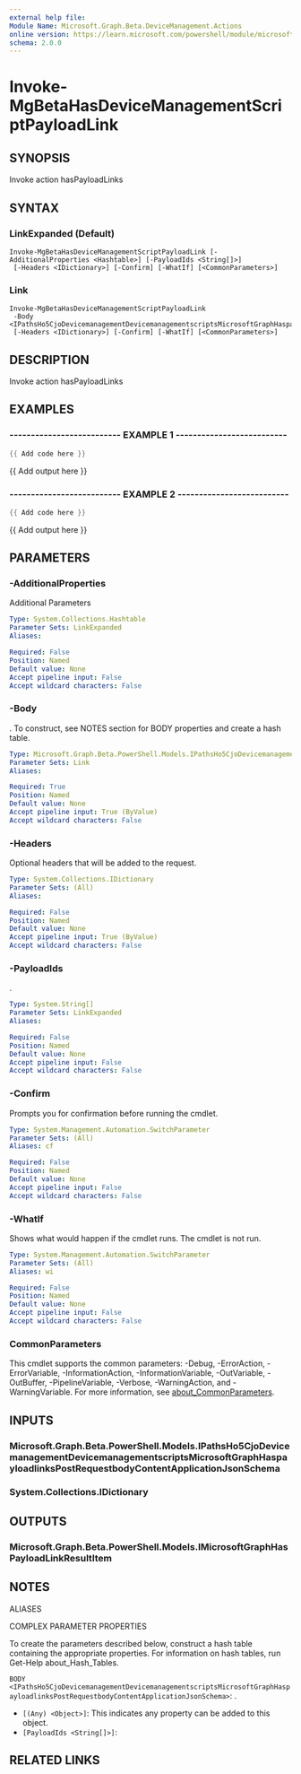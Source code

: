 ```yaml
---
external help file:
Module Name: Microsoft.Graph.Beta.DeviceManagement.Actions
online version: https://learn.microsoft.com/powershell/module/microsoft.graph.beta.devicemanagement.actions/invoke-mgbetahasdevicemanagementscriptpayloadlink
schema: 2.0.0
---
```


# Invoke-MgBetaHasDeviceManagementScriptPayloadLink

## SYNOPSIS
Invoke action hasPayloadLinks

## SYNTAX

### LinkExpanded (Default)
```
Invoke-MgBetaHasDeviceManagementScriptPayloadLink [-AdditionalProperties <Hashtable>] [-PayloadIds <String[]>]
 [-Headers <IDictionary>] [-Confirm] [-WhatIf] [<CommonParameters>]
```

### Link
```
Invoke-MgBetaHasDeviceManagementScriptPayloadLink
 -Body <IPathsHo5CjoDevicemanagementDevicemanagementscriptsMicrosoftGraphHaspayloadlinksPostRequestbodyContentApplicationJsonSchema>
 [-Headers <IDictionary>] [-Confirm] [-WhatIf] [<CommonParameters>]
```

## DESCRIPTION
Invoke action hasPayloadLinks

## EXAMPLES

### -------------------------- EXAMPLE 1 --------------------------
```powershell
{{ Add code here }}
```

{{ Add output here }}

### -------------------------- EXAMPLE 2 --------------------------
```powershell
{{ Add code here }}
```

{{ Add output here }}

## PARAMETERS

### -AdditionalProperties
Additional Parameters

```yaml
Type: System.Collections.Hashtable
Parameter Sets: LinkExpanded
Aliases:

Required: False
Position: Named
Default value: None
Accept pipeline input: False
Accept wildcard characters: False
```

### -Body
.
To construct, see NOTES section for BODY properties and create a hash table.

```yaml
Type: Microsoft.Graph.Beta.PowerShell.Models.IPathsHo5CjoDevicemanagementDevicemanagementscriptsMicrosoftGraphHaspayloadlinksPostRequestbodyContentApplicationJsonSchema
Parameter Sets: Link
Aliases:

Required: True
Position: Named
Default value: None
Accept pipeline input: True (ByValue)
Accept wildcard characters: False
```

### -Headers
Optional headers that will be added to the request.

```yaml
Type: System.Collections.IDictionary
Parameter Sets: (All)
Aliases:

Required: False
Position: Named
Default value: None
Accept pipeline input: True (ByValue)
Accept wildcard characters: False
```

### -PayloadIds
.

```yaml
Type: System.String[]
Parameter Sets: LinkExpanded
Aliases:

Required: False
Position: Named
Default value: None
Accept pipeline input: False
Accept wildcard characters: False
```

### -Confirm
Prompts you for confirmation before running the cmdlet.

```yaml
Type: System.Management.Automation.SwitchParameter
Parameter Sets: (All)
Aliases: cf

Required: False
Position: Named
Default value: None
Accept pipeline input: False
Accept wildcard characters: False
```

### -WhatIf
Shows what would happen if the cmdlet runs.
The cmdlet is not run.

```yaml
Type: System.Management.Automation.SwitchParameter
Parameter Sets: (All)
Aliases: wi

Required: False
Position: Named
Default value: None
Accept pipeline input: False
Accept wildcard characters: False
```

### CommonParameters
This cmdlet supports the common parameters: -Debug, -ErrorAction, -ErrorVariable, -InformationAction, -InformationVariable, -OutVariable, -OutBuffer, -PipelineVariable, -Verbose, -WarningAction, and -WarningVariable. For more information, see [about_CommonParameters](http://go.microsoft.com/fwlink/?LinkID=113216).

## INPUTS

### Microsoft.Graph.Beta.PowerShell.Models.IPathsHo5CjoDevicemanagementDevicemanagementscriptsMicrosoftGraphHaspayloadlinksPostRequestbodyContentApplicationJsonSchema

### System.Collections.IDictionary

## OUTPUTS

### Microsoft.Graph.Beta.PowerShell.Models.IMicrosoftGraphHasPayloadLinkResultItem

## NOTES

ALIASES

COMPLEX PARAMETER PROPERTIES

To create the parameters described below, construct a hash table containing the appropriate properties. For information on hash tables, run Get-Help about_Hash_Tables.


`BODY <IPathsHo5CjoDevicemanagementDevicemanagementscriptsMicrosoftGraphHaspayloadlinksPostRequestbodyContentApplicationJsonSchema>`: .
  - `[(Any) <Object>]`: This indicates any property can be added to this object.
  - `[PayloadIds <String[]>]`: 

## RELATED LINKS

